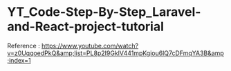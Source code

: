 # YT_Code-Step-By-Step_Laravel-and-React-project-tutorial
Reference : https://www.youtube.com/watch?v=z0UqqoedPkQ&amp;list=PL8p2I9GklV441mpKgiou6lQ7cDFmqYA3B&amp;index=1
